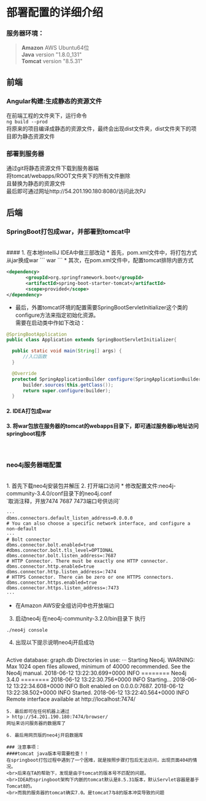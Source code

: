 # 部署配置的详细介绍

### 服务器环境：
> **Amazon** AWS Ubuntu64位
> <br>**Java** version "1.8.0_131"
> <br>**Tomcat** version "8.5.31"


## 前端
### Angular构建:生成静态的资源文件
在前端工程的文件夹下，运行命令 
<br>`ng build ‐‐prod`
<br>将原来的项目编译成静态的资源文件，最终会出现dist文件夹，dist文件夹下的项目即为静态资源文件

### 部署到服务器
通过git将静态资源文件下载到服务器端
<br>将tomcat/webapps/ROOT文件夹下的所有文件删除
<br>且替换为静态的资源文件
<br>最后即可通过网址http://54.201.190.180:8080/访问此次PJ


##  后端


### SpringBoot打包成war，并部署到tomcat中
<br>
#### 1. 在本地IntelliJ IDEA中做三部改动
 * 首先，pom.xml文件中，将打包方式从jar换成war
 ```
 <packaging>war</packaging>
 ```
 * 其次，在pom.xml文件中，配置tomcat排除内嵌方式
 
 ```xml
 <dependency>
 		<groupId>org.springframework.boot</groupId>
  	 	<artifactId>spring-boot-starter-tomcat</artifactId>
  		<scope>provided</scope>
 </dependency>  
``` 
 * 最后，外置tomcat环境的配置需要SpringBootServletInitializer这个类的configure方法来指定初始化资源。   
  需要在启动类中作如下改动：
  
  ```java
  @SpringBootApplication  
public class Application extends SpringBootServletInitializer{  
  
    public static void main(String[] args) {  
		//入口函数        
    }  
  
    @Override  
    protected SpringApplicationBuilder configure(SpringApplicationBuilder builder) {  
        builder.sources(this.getClass());  
        return super.configure(builder); 
    }  
  ```
  
#### 2. IDEA打包成war

#### 3. 将war包放在服务器的tomcat的webapps目录下，即可通过服务器ip地址访问springboot程序

<br>

### neo4j服务器端配置
<br>
1. 首先下载neo4j安装包并解压
2. 打开端口访问
 * 修改配置文件:neo4j-community-3.4.0/conf目录下的neo4j.conf
 <br>`取消注释，开放7474 7687 7473端口号供访问`
 
 ```
 ···
 dbms.connectors.default_listen_address=0.0.0.0
# You can also choose a specific network interface, and configure a non-default
···
# Bolt connector
dbms.connector.bolt.enabled=true
#dbms.connector.bolt.tls_level=OPTIONAL
dbms.connector.bolt.listen_address=:7687
# HTTP Connector. There must be exactly one HTTP connector.
dbms.connector.http.enabled=true
dbms.connector.http.listen_address=:7474
# HTTPS Connector. There can be zero or one HTTPS connectors.
dbms.connector.https.enabled=true
dbms.connector.https.listen_address=:7473
 ···
 ``` 
 
 * 在Amazon AWS安全组访问中也开放端口  
3. 启动neo4j
在neo4j-community-3.2.0/bin目录下
执行
```
./neo4j console 
```
4. 出现以下提示说明neo4j开启成功

	```
Active database: graph.db
Directories in use:
···
Starting Neo4j.
WARNING: Max 1024 open files allowed, minimum of 40000 recommended. See the Neo4j manual.
2018-06-12 13:22:30.699+0000 INFO  ======== Neo4j 3.4.0 ========
2018-06-12 13:22:30.756+0000 INFO  Starting...
2018-06-12 13:22:34.608+0000 INFO  Bolt enabled on 0.0.0.0:7687.
2018-06-12 13:22:38.502+0000 INFO  Started.
2018-06-12 13:22:40.564+0000 INFO  Remote interface available at http://localhost:7474/
```
5. 最后即可在任何机器上通过 
> http://54.201.190.180:7474/browser/
网址来访问服务器的数据库了

6. 最后用网页版的neo4j开启数据库 

### 注意事项：
####tomcat java版本号需要检查！！
在springboot打包过程中遇到了一个困难，就是按照步骤打包后无法访问，出现页面404的情况。
<br>后来在TA的帮助下，发现是由于tomcat的版本号不匹配的问题。
<br>IDEA的springboot架构下内嵌的tomcat默认是8.5.31版本，默认Servlet容器是基于Tomcat8的。
<br>而我的服务器的tomcat确实7.0。是tomcat7与8的版本冲突导致的问题